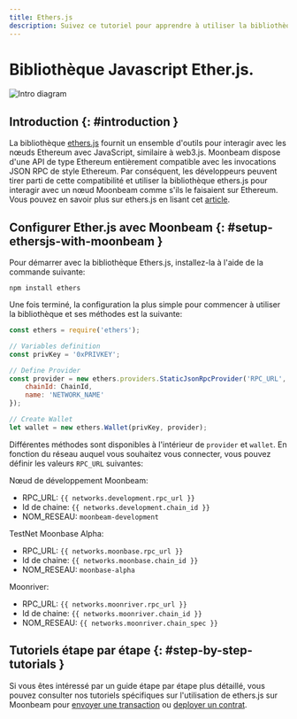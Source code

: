 ```yaml
---
title: Ethers.js
description: Suivez ce tutoriel pour apprendre à utiliser la bibliothèque Ethereum Ether.JS pour déployer des contrats intelligents Solidity sur Moonbeam.
---
```

# Bibliothèque Javascript Ether.js.

![Intro diagram](/images/integrations/integrations-ethersjs-banner.png)

## Introduction {: #introduction } 

La bibliothèque [ethers.js](https://docs.ethers.io/) fournit un ensemble d'outils pour interagir avec les nœuds Ethereum avec JavaScript, similaire à web3.js. Moonbeam dispose d'une API de type Ethereum entièrement compatible avec les invocations JSON RPC de style Ethereum. Par conséquent, les développeurs peuvent tirer parti de cette compatibilité et utiliser la bibliothèque ethers.js pour interagir avec un nœud Moonbeam comme s'ils le faisaient sur Ethereum. Vous pouvez en savoir plus sur ethers.js en lisant cet [article](https://medium.com/l4-media/announcing-ethers-js-a-web3-alternative-6f134fdd06f3).

## Configurer Ether.js avec Moonbeam {: #setup-ethersjs-with-moonbeam } 

Pour démarrer avec la bibliothèque Ethers.js, installez-la à l'aide de la commande suivante:

```
npm install ethers
```

Une fois terminé, la configuration la plus simple pour commencer à utiliser la bibliothèque et ses méthodes est la suivante:

```js
const ethers = require('ethers');

// Variables definition
const privKey = '0xPRIVKEY';

// Define Provider
const provider = new ethers.providers.StaticJsonRpcProvider('RPC_URL', {
    chainId: ChainId,
    name: 'NETWORK_NAME'
});

// Create Wallet
let wallet = new ethers.Wallet(privKey, provider);
```

Différentes méthodes sont disponibles à l'intérieur de `provider` et `wallet`. En fonction du réseau auquel vous souhaitez vous connecter, vous pouvez définir les valeurs `RPC_URL` suivantes:

Nœud de développement Moonbeam: 

 - RPC_URL: `{{ networks.development.rpc_url }}`
 - Id de chaine: `{{ networks.development.chain_id }}`
 - NOM_RESEAU: `moonbeam-development`
 
TestNet Moonbase Alpha: 

 - RPC_URL: `{{ networks.moonbase.rpc_url }}`
 - Id de chaine: `{{ networks.moonbase.chain_id }}`
 - NOM_RESEAU: `moonbase-alpha`

Moonriver:

  - RPC_URL: `{{ networks.moonriver.rpc_url }}`
  - Id de chaine: `{{ networks.moonriver.chain_id }}`
  - NOM_RESEAU: `{{ networks.moonriver.chain_spec }}`
## Tutoriels étape par étape {: #step-by-step-tutorials } 

Si vous êtes intéressé par un guide étape par étape plus détaillé, vous pouvez consulter nos tutoriels spécifiques sur l'utilisation de ethers.js sur Moonbeam pour [envoyer une transaction](/getting-started/local-node/send-transaction/) ou [deployer un contrat](/getting-started/local-node/deploy-contract/).
